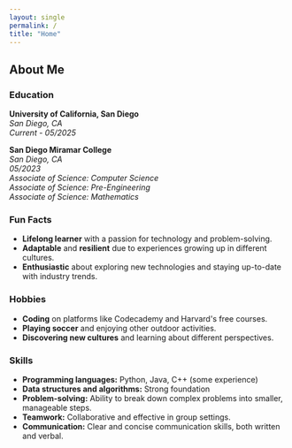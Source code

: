 ```yaml
---
layout: single
permalink: /
title: "Home"
---
```


## About Me

### Education

**University of California, San Diego**  
*San Diego, CA*  
*Current - 05/2025*

**San Diego Miramar College**  
*San Diego, CA*  
*05/2023*  
*Associate of Science: Computer Science*  
*Associate of Science: Pre-Engineering*  
*Associate of Science: Mathematics*

### Fun Facts

* **Lifelong learner** with a passion for technology and problem-solving.
* **Adaptable** and **resilient** due to experiences growing up in different cultures.
* **Enthusiastic** about exploring new technologies and staying up-to-date with industry trends.

### Hobbies

* **Coding** on platforms like Codecademy and Harvard's free courses.
* **Playing soccer** and enjoying other outdoor activities.
* **Discovering new cultures** and learning about different perspectives.

### Skills

* **Programming languages:** Python, Java, C++ (some experience)
* **Data structures and algorithms:** Strong foundation
* **Problem-solving:** Ability to break down complex problems into smaller, manageable steps.
* **Teamwork:** Collaborative and effective in group settings.
* **Communication:** Clear and concise communication skills, both written and verbal.
